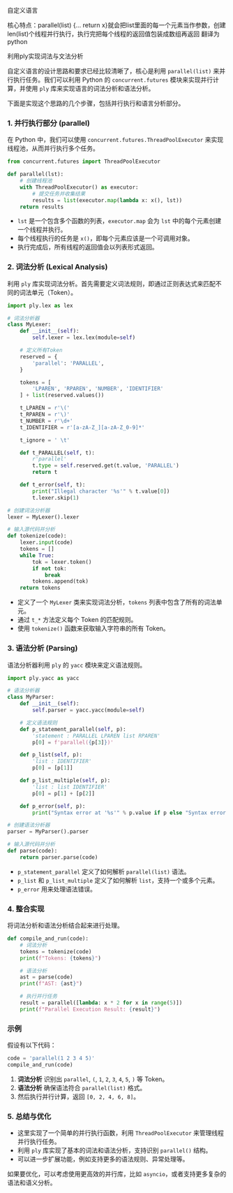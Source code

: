 自定义语言

核心特点：parallel(list) {... return x}就会把list里面的每一个元素当作参数，创建len(list)个线程并行执行，执行完把每个线程的返回值包装成数组再返回
翻译为python

利用ply实现词法与文法分析





自定义语言的设计思路和要求已经比较清晰了，核心是利用 `parallel(list)` 来并行执行任务。我们可以利用 Python 的 `concurrent.futures` 模块来实现并行计算，并使用 `ply` 库来实现语言的词法分析和语法分析。

下面是实现这个思路的几个步骤，包括并行执行和语言分析部分。

### 1. **并行执行部分 (parallel)**

在 Python 中，我们可以使用 `concurrent.futures.ThreadPoolExecutor` 来实现线程池，从而并行执行多个任务。

```python
from concurrent.futures import ThreadPoolExecutor

def parallel(lst):
    # 创建线程池
    with ThreadPoolExecutor() as executor:
        # 提交任务并收集结果
        results = list(executor.map(lambda x: x(), lst))
    return results
```

- `lst` 是一个包含多个函数的列表，`executor.map` 会为 `lst` 中的每个元素创建一个线程并执行。
- 每个线程执行的任务是 `x()`，即每个元素应该是一个可调用对象。
- 执行完成后，所有线程的返回值会以列表形式返回。

### 2. **词法分析 (Lexical Analysis)**

利用 `ply` 库实现词法分析。首先需要定义词法规则，即通过正则表达式来匹配不同的词法单元（Token）。

```python
import ply.lex as lex

# 词法分析器
class MyLexer:
    def __init__(self):
        self.lexer = lex.lex(module=self)

    # 定义所有Token
    reserved = {
        'parallel': 'PARALLEL',
    }

    tokens = [
        'LPAREN', 'RPAREN', 'NUMBER', 'IDENTIFIER'
    ] + list(reserved.values())

    t_LPAREN = r'\('
    t_RPAREN = r'\)'
    t_NUMBER = r'\d+'
    t_IDENTIFIER = r'[a-zA-Z_][a-zA-Z_0-9]*'

    t_ignore = ' \t'

    def t_PARALLEL(self, t):
        r'parallel'
        t.type = self.reserved.get(t.value, 'PARALLEL')
        return t

    def t_error(self, t):
        print("Illegal character '%s'" % t.value[0])
        t.lexer.skip(1)

# 创建词法分析器
lexer = MyLexer().lexer

# 输入源代码并分析
def tokenize(code):
    lexer.input(code)
    tokens = []
    while True:
        tok = lexer.token()
        if not tok:
            break
        tokens.append(tok)
    return tokens
```

- 定义了一个 `MyLexer` 类来实现词法分析，`tokens` 列表中包含了所有的词法单元。
- 通过 `t_*` 方法定义每个 Token 的匹配规则。
- 使用 `tokenize()` 函数来获取输入字符串的所有 Token。

### 3. **语法分析 (Parsing)**

语法分析器利用 `ply` 的 `yacc` 模块来定义语法规则。

```python
import ply.yacc as yacc

# 语法分析器
class MyParser:
    def __init__(self):
        self.parser = yacc.yacc(module=self)

    # 定义语法规则
    def p_statement_parallel(self, p):
        'statement : PARALLEL LPAREN list RPAREN'
        p[0] = f'parallel({p[3]})'

    def p_list(self, p):
        'list : IDENTIFIER'
        p[0] = [p[1]]

    def p_list_multiple(self, p):
        'list : list IDENTIFIER'
        p[0] = p[1] + [p[2]]

    def p_error(self, p):
        print("Syntax error at '%s'" % p.value if p else "Syntax error at EOF")

# 创建语法分析器
parser = MyParser().parser

# 输入源代码并分析
def parse(code):
    return parser.parse(code)
```

- `p_statement_parallel` 定义了如何解析 `parallel(list)` 语法。
- `p_list` 和 `p_list_multiple` 定义了如何解析 `list`，支持一个或多个元素。
- `p_error` 用来处理语法错误。

### 4. **整合实现**

将词法分析和语法分析结合起来进行处理。

```python
def compile_and_run(code):
    # 词法分析
    tokens = tokenize(code)
    print(f"Tokens: {tokens}")

    # 语法分析
    ast = parse(code)
    print(f"AST: {ast}")

    # 执行并行任务
    result = parallel([lambda: x * 2 for x in range(5)])
    print(f"Parallel Execution Result: {result}")
```

### 示例

假设有以下代码：

```python
code = 'parallel(1 2 3 4 5)'
compile_and_run(code)
```

1. **词法分析** 识别出 `parallel`, `(`, `1`, `2`, `3`, `4`, `5`, `)` 等 Token。
2. **语法分析** 确保语法符合 `parallel(list)` 格式。
3. 然后执行并行计算，返回 `[0, 2, 4, 6, 8]`。

### 5. **总结与优化**

- 这里实现了一个简单的并行执行函数，利用 `ThreadPoolExecutor` 来管理线程并行执行任务。
- 利用 `ply` 库实现了基本的词法和语法分析，支持识别 `parallel()` 结构。
- 可以进一步扩展功能，例如支持更多的语法规则、异常处理等。

如果要优化，可以考虑使用更高效的并行库，比如 `asyncio`，或者支持更多复杂的语法和语义分析。